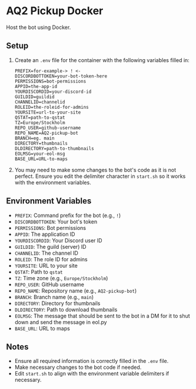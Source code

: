 # AQ2 Pickup Docker

Host the bot using Docker.

## Setup

1. Create an `.env` file for the container with the following variables filled in:

    ```
    PREFIX=for-example-> ! <-
    DISCORDBOTTOKEN=your-bot-token-here
    PERMISSIONS=bot-permissions
    APPID=the-app-id
    YOURDISCORDID=your-discord-id
    GUILDID=guildid
    CHANNELID=channelid
    ROLEID=the-roleid-for-admins
    YOURSITE=url-to-your-site
    QSTAT=path-to-qstat
    TZ=Europe/Stockholm
    REPO_USER=github-username
    REPO_NAME=AQ2-pickup-bot
    BRANCH=eg. main
    DIRECTORY=thumbnails
    DLDIRECTORY=path-to-thumbnails
    EOLMSG=your-eol-msg
    BASE_URL=URL-to-maps
    ```

2. You may need to make some changes to the bot's code as it is not perfect. Ensure you edit the delimiter character in `start.sh` so it works with the environment variables.

## Environment Variables

- `PREFIX`: Command prefix for the bot (e.g., `!`)
- `DISCORDBOTTOKEN`: Your bot's token
- `PERMISSIONS`: Bot permissions
- `APPID`: The application ID
- `YOURDISCORDID`: Your Discord user ID
- `GUILDID`: The guild (server) ID
- `CHANNELID`: The channel ID
- `ROLEID`: The role ID for admins
- `YOURSITE`: URL to your site
- `QSTAT`: Path to `qstat`
- `TZ`: Time zone (e.g., `Europe/Stockholm`)
- `REPO_USER`: GitHub username
- `REPO_NAME`: Repository name (e.g., `AQ2-pickup-bot`)
- `BRANCH`: Branch name (e.g., `main`)
- `DIRECTORY`: Directory for thumbnails
- `DLDIRECTORY`: Path to download thumbnails
- `EOLMSG`: The message that should be sent to the bot in a DM for it to shut down and send the message in eol.py
- `BASE_URL`: URL to maps

## Notes

- Ensure all required information is correctly filled in the `.env` file.
- Make necessary changes to the bot code if needed.
- Edit `start.sh` to align with the environment variable delimiters if necessary.
